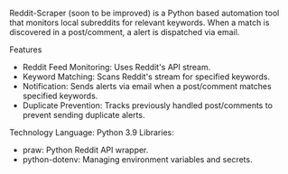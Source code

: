 Reddit-Scraper (soon to be improved) is a Python based automation tool that monitors local subreddits for relevant keywords. When a match is discovered in a post/comment, a alert is dispatched via email.

Features

- Reddit Feed Monitoring: Uses Reddit's API stream.
- Keyword Matching: Scans Reddit's stream for specified keywords.
- Notification: Sends alerts via email when a post/comment matches specified keywords.
- Duplicate Prevention: Tracks previously handled post/comments to prevent sending duplicate alerts.

Technology
Language: Python 3.9
Libraries:

- praw: Python Reddit API wrapper.
- python-dotenv: Managing environment variables and secrets.
